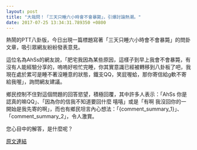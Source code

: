 ```yaml
---
layout: post
title: "大哉問！「三天只睡六小時會不會暴斃」，引爆討論熱潮。"
date: 2017-07-25 13:34:31.789350 +0800
---
```


熱鬧的PTT八卦版，今日出現一篇標題寫著「三天只睡六小時會不會暴斃」的問卦文章，吸引眾網友紛紛發表意見。

這位名為AhSs的網友說，「肥宅我因為某些原因，這樣子到早上我會不會暴斃，有沒有人能經驗分享的，嗚嗚好啦忙完睡，你其實意識已經被轉移到八卦板了吧，我現在處於累可是睡不著沒睡意的狀態，鐵支QQ，笑屁喔蛤，那你寄信給g軟不寄給我喔」，詢問網友建議。

鄉民控制不住對這個問題的回答慾望，積極回覆，其中許多人表示：「AhSs 你是認真的嘛QQ」、「因為你的信我不知道要回什麼 嘻嘻」或是「有啊 我沒回你的一開始是我先寄的啊」，而也有鄉民坦言內心想法：「{comment_summary_1}」、「comment_summary_2」，令人激賞。

您心目中的解答，是什麼呢？

<a href = "https://www.ptt.cc/bbs/Gossiping/M.1500921167.A.53B.html">原文連結</a>

